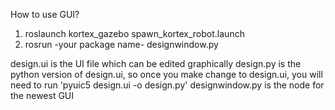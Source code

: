 How to use GUI?
1. roslaunch kortex_gazebo spawn_kortex_robot.launch 
2. rosrun -your package name- designwindow.py

design.ui is the UI file which can be edited graphically
design.py is the python version of design.ui, so once you make change to design.ui, you will need to run 'pyuic5 design.ui -o design.py'
designwindow.py is the node for the newest GUI


